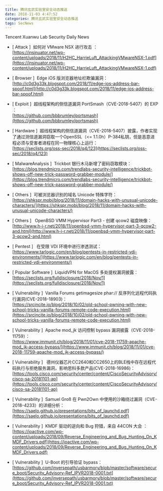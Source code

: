 ```yaml
---
title: 腾讯玄武实验室安全动态推送
date: 2018-11-03 4:47:52
categories: 腾讯玄武实验室安全动态推送
tags: SecNews
---
```


Tencent Xuanwu Lab Security Daily News  
* [ Attack ]  如何对 VMware NSX 进行攻击 ：   
[https://insinuator.net/wp-content/uploads/2018/11/H2HC_HarrieLuft_AttackingVMwareNSX-1.pdf](https://insinuator.net/wp-content/uploads/2018/11/H2HC_HarrieLuft_AttackingVMwareNSX-1.pdf)  

* [ Browser ]  Edge iOS 版浏览器地址栏欺骗漏洞：   
[http://c0d3g33k.blogspot.com/2018/11/edge-ios-address-bar-spoof.html](http://c0d3g33k.blogspot.com/2018/11/edge-ios-address-bar-spoof.html)  

* [ Exploit ]  超线程架构的侧信道漏洞 PortSmash（CVE-2018-5407）的 EXP ：   
[https://github.com/bbbrumley/portsmash](https://github.com/bbbrumley/portsmash)  

* [ Hardware ]  超线程架构的侧信道漏洞（CVE-2018-5407）披露，作者实现了通过测信道漏洞窃取一个OpenSSL（&lt;= 1.1.0h）P-384私钥，但是恶意进程必须与受害者进程在同一物理核心上运行：   
[https://seclists.org/oss-sec/2018/q4/123](https://seclists.org/oss-sec/2018/q4/123)  

* [ MalwareAnalysis ]  Trickbot 银行木马新增了密码窃取模块：   
[https://blog.trendmicro.com/trendlabs-security-intelligence/trickbot-shows-off-new-trick-password-grabber-module/](https://blog.trendmicro.com/trendlabs-security-intelligence/trickbot-shows-off-new-trick-password-grabber-module/)  

* [ Others ]  可被浏览器识别的域名 Unicode 特殊字符：   
[https://shkspr.mobi/blog/2018/11/domain-hacks-with-unusual-unicode-characters/](https://shkspr.mobi/blog/2018/11/domain-hacks-with-unusual-unicode-characters/)  

* [ Others ]   OpenBSD VMM Hypervisor Part3 - 创建 qcow2 磁盘映像：   
[http://www.h-i-r.net/2018/11/openbsd-vmm-hypervisor-part-3-qcow2-and.html](http://www.h-i-r.net/2018/11/openbsd-vmm-hypervisor-part-3-qcow2-and.html)  

* [ Pentest ]   在受限 VDI 环境中进行渗透测试：   
[https://www.tarlogic.com/en/blog/pentests-in-restricted-vdi-environments/](https://www.tarlogic.com/en/blog/pentests-in-restricted-vdi-environments/)  

* [ Popular Software ]  LiquidVPN for MacOS 多处提权漏洞披露：   
[https://seclists.org/fulldisclosure/2018/Nov/1](https://seclists.org/fulldisclosure/2018/Nov/1)  

* [ Vulnerability ]  Vanilla Forums getimagesize phar:// 反序列化远程代码执行漏洞(CVE-2018-18903)：   
[https://srcincite.io/blog/2018/10/02/old-school-pwning-with-new-school-tricks-vanilla-forums-remote-code-execution.html](https://srcincite.io/blog/2018/10/02/old-school-pwning-with-new-school-tricks-vanilla-forums-remote-code-execution.html)  

* [ Vulnerability ]  Apache mod_jk 访问控制 bypass 漏洞披露（CVE-2018-11759）：   
[https://www.immunit.ch/blog/2018/11/01/cve-2018-11759-apache-mod_jk-access-bypass/](https://www.immunit.ch/blog/2018/11/01/cve-2018-11759-apache-mod_jk-access-bypass/)  

* [ Vulnerability ]   德州仪器芯片CC2640和CC2650上的BLE栈中存在远程代码执行与拒绝服务漏洞，影响思科多款产品(CVE-2018-16986)：   
[https://tools.cisco.com/security/center/content/CiscoSecurityAdvisory/cisco-sa-20181101-ap](https://tools.cisco.com/security/center/content/CiscoSecurityAdvisory/cisco-sa-20181101-ap)  

* [ Vulnerability ]  Samuel Groß 在 Pwn2Own 中使用的沙箱绕过漏洞（CVE-2018-4233）的详细分析：   
[https://saelo.github.io/presentations/bits_of_launchd.pdf](https://saelo.github.io/presentations/bits_of_launchd.pdf)  

* [ Vulnerability ]  KMDF 驱动的逆向和 Bug 狩猎，来自 44CON 大会 ：   
[https://ioactive.com/wp-content/uploads/2018/09/Reverse_Engineering_and_Bug_Hunting_On_KMDF_Drivers.pdf](https://ioactive.com/wp-content/uploads/2018/09/Reverse_Engineering_and_Bug_Hunting_On_KMDF_Drivers.pdf)  

* [ Vulnerability ]  U-Boot 的引导验证 bypass：   
[https://github.com/inversepath/usbarmory/blob/master/software/secure_boot/Security_Advisory-Ref_IPVR2018-0001.txt](https://github.com/inversepath/usbarmory/blob/master/software/secure_boot/Security_Advisory-Ref_IPVR2018-0001.txt)  

